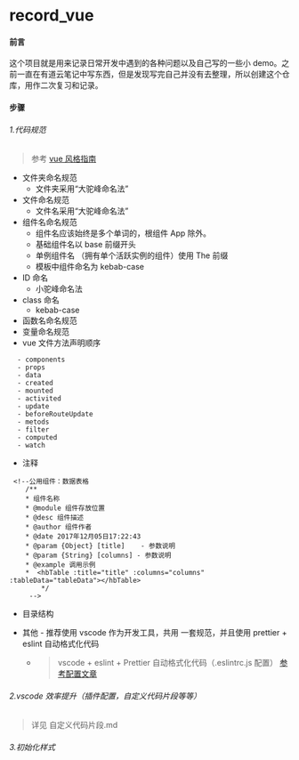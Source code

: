 # record_vue

#### 前言

这个项目就是用来记录日常开发中遇到的各种问题以及自己写的一些小 demo。之前一直在有道云笔记中写东西，但是发现写完自己并没有去整理，所以创建这个仓库，用作二次复习和记录。

#### 步骤

###### 1.代码规范

> 参考 [vue 风格指南](https://cn.vuejs.org/v2/style-guide/)

- 文件夹命名规范
  - 文件夹采用“大驼峰命名法”
- 文件命名规范
  - 文件名采用“大驼峰命名法”
- 组件名命名规范
  - 组件名应该始终是多个单词的，根组件 App 除外。
  - 基础组件名以 base 前缀开头
  - 单例组件名 （拥有单个活跃实例的组件）使用 The 前缀
  - 模板中组件命名为 kebab-case
- ID 命名
  - 小驼峰命名法
- class 命名
  - kebab-case
- 函数名命名规范
- 变量命名规范
- vue 文件方法声明顺序

```
  - components
  - props
  - data
  - created
  - mounted
  - activited
  - update
  - beforeRouteUpdate
  - metods
  - filter
  - computed
  - watch
```

- 注释

```
 <!--公用组件：数据表格
    /**
    * 组件名称
    * @module 组件存放位置
    * @desc 组件描述
    * @author 组件作者
    * @date 2017年12月05日17:22:43
    * @param {Object} [title]    - 参数说明
    * @param {String} [columns] - 参数说明
    * @example 调用示例
    *  <hbTable :title="title" :columns="columns" :tableData="tableData"></hbTable>
        */
     -->
```

- 目录结构

* 其他 - 推荐使用 vscode 作为开发工具，共用 一套规范，并且使用 prettier + eslint 自动格式化代码
  - > vscode + eslint + Prettier 自动格式化代码（.eslintrc.js 配置） [参考配置文章](https://monkeywie.github.io/2018/08/03/vscode-vue-eslint-prettier/)

###### 2.vscode 效率提升（插件配置，自定义代码片段等等）

> 详见 自定义代码片段.md

###### 3.初始化样式
